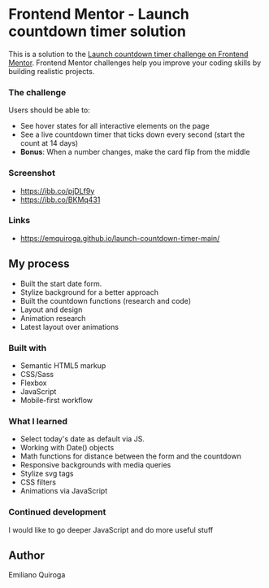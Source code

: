 # Frontend Mentor - Launch countdown timer solution

This is a solution to the [Launch countdown timer challenge on Frontend Mentor](https://www.frontendmentor.io/challenges/launch-countdown-timer-N0XkGfyz-). Frontend Mentor challenges help you improve your coding skills by building realistic projects.

### The challenge

Users should be able to:

- See hover states for all interactive elements on the page
- See a live countdown timer that ticks down every second (start the count at 14 days)
- **Bonus**: When a number changes, make the card flip from the middle

### Screenshot

- https://ibb.co/pjDLf9y
- https://ibb.co/BKMq431

### Links

- https://emquiroga.github.io/launch-countdown-timer-main/

## My process

- Built the start date form.
- Stylize background for a better approach
- Built the countdown functions (research and code)
- Layout and design
- Animation research
- Latest layout over animations

### Built with

- Semantic HTML5 markup
- CSS/Sass
- Flexbox
- JavaScript
- Mobile-first workflow

### What I learned

- Select today's date as default via JS.
- Working with Date() objects
- Math functions for distance between the form and the countdown
- Responsive backgrounds with media queries
- Stylize svg tags
- CSS filters
- Animations via JavaScript

### Continued development

I would like to go deeper JavaScript and do more useful stuff

## Author

Emiliano Quiroga
